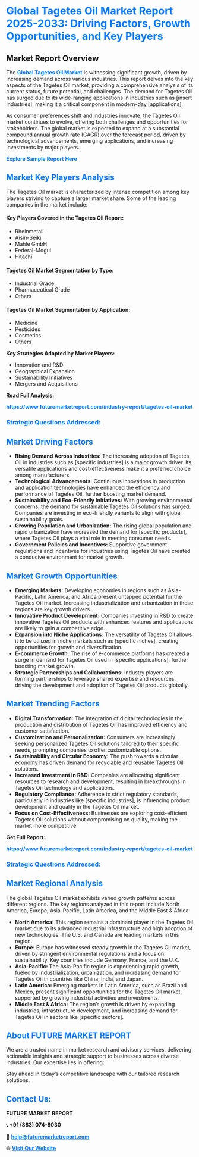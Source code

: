 <h1 style="color: #007BFF;">Global Tagetes Oil Market Report 2025-2033: Driving Factors, Growth Opportunities, and Key Players</h1>

<section id="overview">
<h2>Market Report Overview</h2>
<p>The <a href="https://www.futuremarketreport.com/industry-report/tagetes-oil-market" style="color: #007BFF; text-decoration: none;"><strong>Global Tagetes Oil Market</strong></a> is witnessing significant growth, driven by increasing demand across various industries. This report delves into the key aspects of the Tagetes Oil market, providing a comprehensive analysis of its current status, future potential, and challenges. The demand for Tagetes Oil has surged due to its wide-ranging applications in industries such as [insert industries], making it a critical component in modern-day [applications].</p>
<p>As consumer preferences shift and industries innovate, the Tagetes Oil market continues to evolve, offering both challenges and opportunities for stakeholders. The global market is expected to expand at a substantial compound annual growth rate (CAGR) over the forecast period, driven by technological advancements, emerging applications, and increasing investments by major players.</p>
</section>

<section id="overview">
<p><a href="https://www.futuremarketreport.com/request-sample/reportId=90698" style="color: #007BFF; text-decoration: none;"><strong>Explore Sample Report Here</strong></a></p>
</section>

<section id="key-players">
<h2 style="color: #007BFF;">Market Key Players Analysis</h2>
<p>The Tagetes Oil market is characterized by intense competition among key players striving to capture a larger market share. Some of the leading companies in the market include:</p>
<h4>Key Players Covered in the Tagetes Oil Report:</h4>
<ul><li>Rheinmetall</li><li>Aisin-Seiki</li><li>Mahle GmbH</li><li>Federal-Mogul</li><li>Hitachi</li></ul>
<h4>Tagetes Oil Market Segmentation by Type:</h4>
<ul><li>Industrial Grade</li><li>Pharmaceutical Grade</li><li>Others</li></ul>

<h4>Tagetes Oil Market Segmentation by Application:</h4>
<ul><li>Medicine</li><li>Pesticides</li><li>Cosmetics</li><li>Others</li></ul>
<p><strong>Key Strategies Adopted by Market Players:</strong></p>
<ul>
<li>Innovation and R&D</li>
<li>Geographical Expansion</li>
<li>Sustainability Initiatives</li>
<li>Mergers and Acquisitions</li>
</ul>
</section>

<section>
<p><strong>Read Full Analysis: </strong></p><a href="https://www.futuremarketreport.com/industry-report/tagetes-oil-market" style="color: #007BFF; text-decoration: none;"><strong>https://www.futuremarketreport.com/industry-report/tagetes-oil-market</strong></a>
<h3 style="color: #007BFF;">Strategic Questions Addressed:</h3>
</section>

<section id="driving-factors">
<h2 style="color: #007BFF;">Market Driving Factors</h2>
<ul>
<li><strong>Rising Demand Across Industries:</strong> The increasing adoption of Tagetes Oil in industries such as [specific industries] is a major growth driver. Its versatile applications and cost-effectiveness make it a preferred choice among manufacturers.</li>
<li><strong>Technological Advancements:</strong> Continuous innovations in production and application technologies have enhanced the efficiency and performance of Tagetes Oil, further boosting market demand.</li>
<li><strong>Sustainability and Eco-Friendly Initiatives:</strong> With growing environmental concerns, the demand for sustainable Tagetes Oil solutions has surged. Companies are investing in eco-friendly variants to align with global sustainability goals.</li>
<li><strong>Growing Population and Urbanization:</strong> The rising global population and rapid urbanization have increased the demand for [specific products], where Tagetes Oil plays a vital role in meeting consumer needs.</li>
<li><strong>Government Policies and Incentives:</strong> Supportive government regulations and incentives for industries using Tagetes Oil have created a conducive environment for market growth.</li>
</ul>
</section>

<section id="growth-opportunities">
<h2 style="color: #007BFF;">Market Growth Opportunities</h2>
<ul>
<li><strong>Emerging Markets:</strong> Developing economies in regions such as Asia-Pacific, Latin America, and Africa present untapped potential for the Tagetes Oil market. Increasing industrialization and urbanization in these regions are key growth drivers.</li>
<li><strong>Innovative Product Development:</strong> Companies investing in R&D to create innovative Tagetes Oil products with enhanced features and applications are likely to gain a competitive edge.</li>
<li><strong>Expansion into Niche Applications:</strong> The versatility of Tagetes Oil allows it to be utilized in niche markets such as [specific niches], creating opportunities for growth and diversification.</li>
<li><strong>E-commerce Growth:</strong> The rise of e-commerce platforms has created a surge in demand for Tagetes Oil used in [specific applications], further boosting market growth.</li>
<li><strong>Strategic Partnerships and Collaborations:</strong> Industry players are forming partnerships to leverage shared expertise and resources, driving the development and adoption of Tagetes Oil products globally.</li>
</ul>
</section>

<section id="trending-factors">
<h2 style="color: #007BFF;">Market Trending Factors</h2>
<ul>
<li><strong>Digital Transformation:</strong> The integration of digital technologies in the production and distribution of Tagetes Oil has improved efficiency and customer satisfaction.</li>
<li><strong>Customization and Personalization:</strong> Consumers are increasingly seeking personalized Tagetes Oil solutions tailored to their specific needs, prompting companies to offer customizable options.</li>
<li><strong>Sustainability and Circular Economy:</strong> The push towards a circular economy has driven demand for recyclable and reusable Tagetes Oil solutions.</li>
<li><strong>Increased Investment in R&D:</strong> Companies are allocating significant resources to research and development, resulting in breakthroughs in Tagetes Oil technology and applications.</li>
<li><strong>Regulatory Compliance:</strong> Adherence to strict regulatory standards, particularly in industries like [specific industries], is influencing product development and quality in the Tagetes Oil market.</li>
<li><strong>Focus on Cost-Effectiveness:</strong> Businesses are exploring cost-efficient Tagetes Oil solutions without compromising on quality, making the market more competitive.</li>
</ul>
</section>

<section>
<p><strong>Get Full Report: </strong></p><a href="https://www.futuremarketreport.com/industry-report/tagetes-oil-market" style="color: #007BFF; text-decoration: none;"><strong>https://www.futuremarketreport.com/industry-report/tagetes-oil-market</strong></a>
<h3 style="color: #007BFF;">Strategic Questions Addressed:</h3>
</section>


<section id="regional-analysis">
<h2 style="color: #007BFF;">Market Regional Analysis</h2>
<p>The global Tagetes Oil market exhibits varied growth patterns across different regions. The key regions analyzed in this report include North America, Europe, Asia-Pacific, Latin America, and the Middle East & Africa:</p>
<ul>
<li><strong>North America:</strong> This region remains a dominant player in the Tagetes Oil market due to its advanced industrial infrastructure and high adoption of new technologies. The U.S. and Canada are leading markets in this region.</li>
<li><strong>Europe:</strong> Europe has witnessed steady growth in the Tagetes Oil market, driven by stringent environmental regulations and a focus on sustainability. Key countries include Germany, France, and the U.K.</li>
<li><strong>Asia-Pacific:</strong> The Asia-Pacific region is experiencing rapid growth, fueled by industrialization, urbanization, and increasing demand for Tagetes Oil in countries like China, India, and Japan.</li>
<li><strong>Latin America:</strong> Emerging markets in Latin America, such as Brazil and Mexico, present significant opportunities for the Tagetes Oil market, supported by growing industrial activities and investments.</li>
<li><strong>Middle East & Africa:</strong> The region’s growth is driven by expanding industries, infrastructure development, and increasing demand for Tagetes Oil in sectors like [specific sectors].</li>
</ul>
</section>

<footer>
<h2 style="color: #007BFF;">About FUTURE MARKET REPORT</h2>
<p>We are a trusted name in market research and advisory services, delivering actionable insights and strategic support to businesses across diverse industries. Our expertise lies in offering:</p>

<p>Stay ahead in today’s competitive landscape with our tailored research solutions.</p>

<h2 style="color: #007BFF;">Contact Us:</h2>
<p><strong>FUTURE MARKET REPORT</strong></p>
<p>📞 <strong>+91 (883) 074-8030</strong></p>
<p>📧 <strong><a href="mailto:help@futuremarketreport.com" style="color: #007BFF;">help@futuremarketreport.com</a></strong></p>
<p>🌐 <strong><a href="https://www.futuremarketreport.com/" style="color: #007BFF;">Visit Our Website</a></strong></p>
</footer>